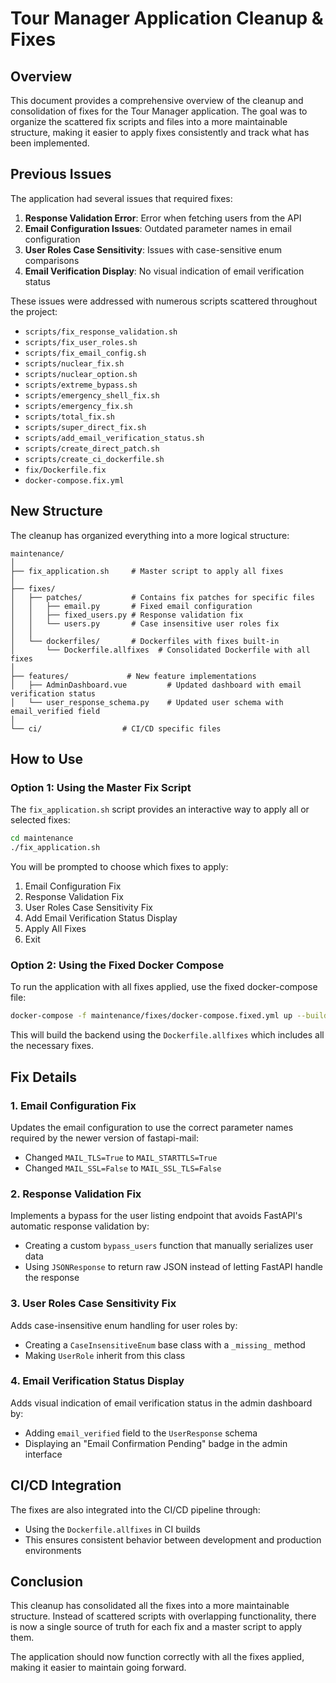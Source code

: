 # Tour Manager Application Cleanup & Fixes

## Overview

This document provides a comprehensive overview of the cleanup and consolidation of fixes for the Tour Manager application. The goal was to organize the scattered fix scripts and files into a more maintainable structure, making it easier to apply fixes consistently and track what has been implemented.

## Previous Issues

The application had several issues that required fixes:

1. **Response Validation Error**: Error when fetching users from the API
2. **Email Configuration Issues**: Outdated parameter names in email configuration
3. **User Roles Case Sensitivity**: Issues with case-sensitive enum comparisons
4. **Email Verification Display**: No visual indication of email verification status

These issues were addressed with numerous scripts scattered throughout the project:

- `scripts/fix_response_validation.sh`
- `scripts/fix_user_roles.sh`
- `scripts/fix_email_config.sh`
- `scripts/nuclear_fix.sh`
- `scripts/nuclear_option.sh`
- `scripts/extreme_bypass.sh`
- `scripts/emergency_shell_fix.sh`
- `scripts/emergency_fix.sh`
- `scripts/total_fix.sh`
- `scripts/super_direct_fix.sh`
- `scripts/add_email_verification_status.sh`
- `scripts/create_direct_patch.sh`
- `scripts/create_ci_dockerfile.sh`
- `fix/Dockerfile.fix`
- `docker-compose.fix.yml`

## New Structure

The cleanup has organized everything into a more logical structure:

```
maintenance/
│
├── fix_application.sh     # Master script to apply all fixes
│
├── fixes/
│   ├── patches/           # Contains fix patches for specific files
│   │   ├── email.py       # Fixed email configuration
│   │   ├── fixed_users.py # Response validation fix
│   │   └── users.py       # Case insensitive user roles fix
│   │
│   └── dockerfiles/       # Dockerfiles with fixes built-in
│       └── Dockerfile.allfixes  # Consolidated Dockerfile with all fixes
│
├── features/             # New feature implementations
│   ├── AdminDashboard.vue         # Updated dashboard with email verification status
│   └── user_response_schema.py    # Updated user schema with email_verified field
│
└── ci/                  # CI/CD specific files
```

## How to Use

### Option 1: Using the Master Fix Script

The `fix_application.sh` script provides an interactive way to apply all or selected fixes:

```bash
cd maintenance
./fix_application.sh
```

You will be prompted to choose which fixes to apply:

1. Email Configuration Fix
2. Response Validation Fix
3. User Roles Case Sensitivity Fix
4. Add Email Verification Status Display
5. Apply All Fixes
0. Exit

### Option 2: Using the Fixed Docker Compose

To run the application with all fixes applied, use the fixed docker-compose file:

```bash
docker-compose -f maintenance/fixes/docker-compose.fixed.yml up --build
```

This will build the backend using the `Dockerfile.allfixes` which includes all the necessary fixes.

## Fix Details

### 1. Email Configuration Fix

Updates the email configuration to use the correct parameter names required by the newer version of fastapi-mail:

- Changed `MAIL_TLS=True` to `MAIL_STARTTLS=True`
- Changed `MAIL_SSL=False` to `MAIL_SSL_TLS=False`

### 2. Response Validation Fix

Implements a bypass for the user listing endpoint that avoids FastAPI's automatic response validation by:

- Creating a custom `bypass_users` function that manually serializes user data
- Using `JSONResponse` to return raw JSON instead of letting FastAPI handle the response

### 3. User Roles Case Sensitivity Fix

Adds case-insensitive enum handling for user roles by:

- Creating a `CaseInsensitiveEnum` base class with a `_missing_` method
- Making `UserRole` inherit from this class

### 4. Email Verification Status Display

Adds visual indication of email verification status in the admin dashboard by:

- Adding `email_verified` field to the `UserResponse` schema
- Displaying an "Email Confirmation Pending" badge in the admin interface

## CI/CD Integration

The fixes are also integrated into the CI/CD pipeline through:

- Using the `Dockerfile.allfixes` in CI builds
- This ensures consistent behavior between development and production environments

## Conclusion

This cleanup has consolidated all the fixes into a more maintainable structure. Instead of scattered scripts with overlapping functionality, there is now a single source of truth for each fix and a master script to apply them.

The application should now function correctly with all the fixes applied, making it easier to maintain going forward.
